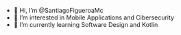 - 👋 Hi, I’m @SantiagoFigueroaMc
- 👀 I’m interested in Mobile Applications and Cibersecurity
- 🌱 I’m currently learning Software Design and Kotlin

<!---
SantiagoFigueroaMc/SantiagoFigueroaMc is a ✨ special ✨ repository because its `README.md` (this file) appears on your GitHub profile.
You can click the Preview link to take a look at your changes.
--->
